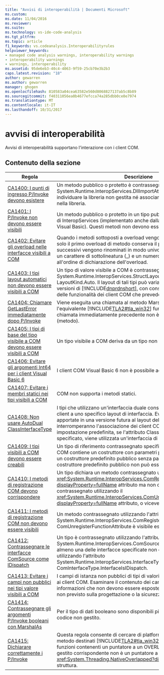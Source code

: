 ```yaml
---
title: "Avvisi di interoperabilità | Documenti Microsoft"
ms.custom: 
ms.date: 11/04/2016
ms.reviewer: 
ms.suite: 
ms.technology: vs-ide-code-analysis
ms.tgt_pltfrm: 
ms.topic: article
f1_keywords: vs.codeanalysis.Interoperabilityrules
helpviewer_keywords:
- managed code analysis warnings, interoperability warnings
- interoperability warnings
- warnings, interoperability
ms.assetid: 95de6eb3-40c4-4063-9f59-25cb70e3b2b3
caps.latest.revision: "18"
author: gewarren
ms.author: gewarren
manager: ghogen
ms.openlocfilehash: 810583a04cea63582e560d8068827137ab5c8b89
ms.sourcegitcommit: f40311056ea0b4677efcca74a285dbb0ce0e7974
ms.translationtype: MT
ms.contentlocale: it-IT
ms.lasthandoff: 10/31/2017
---
```

# <a name="interoperability-warnings"></a>avvisi di interoperabilità
Avvisi di interoperabilità supportano l'interazione con i client COM.  
  
## <a name="in-this-section"></a>Contenuto della sezione  
  
|Regola|Descrizione|  
|----------|-----------------|  
|[CA1400: I punti di ingresso P/Invoke devono esistere](../code-quality/ca1400-p-invoke-entry-points-should-exist.md)|Un metodo pubblico o protetto è contrassegnato utilizzando l'attributo System.Runtime.InteropServices.DllImportAttribute. Non è possibile individuare la libreria non gestita né associare il metodo a una funzione nella libreria.|  
|[CA1401: I P/Invoke non devono essere visibili](../code-quality/ca1401-p-invokes-should-not-be-visible.md)|Un metodo pubblico o protetto in un tipo pubblico presenta l'attributo di InteropServices (implementato anche dalla parola chiave Declare in Visual Basic). Questi metodi non devono essere esposti.|  
|[CA1402: Evitare gli overload nelle interfacce visibili a COM](../code-quality/ca1402-avoid-overloads-in-com-visible-interfaces.md)|Quando i metodi sottoposti a overload vengono esposti ai client COM, solo il primo overload di metodo conserva il proprio nome. Gli overload successivi vengono rinominati in modo univoco aggiungendo al nome un carattere di sottolineatura (_) e un numero intero che corrisponde all'ordine di dichiarazione dell'overload.|  
|[CA1403: I tipi layout automatici non devono essere visibili a COM](../code-quality/ca1403-auto-layout-types-should-not-be-com-visible.md)|Un tipo di valore visibile a COM è contrassegnato utilizzando l'attributo System.Runtime.InteropServices.StructLayoutAttribute impostato su LayoutKind.Auto. Il layout di tali tipi può variare a seconda delle versioni di [!INCLUDE[dnprdnshort](../code-quality/includes/dnprdnshort_md.md)], con conseguente compromissione delle funzionalità dei client COM che prevedono un layout specifico.|  
|[CA1404: Chiamare GetLastError immediatamente dopo P/Invoke](../code-quality/ca1404-call-getlasterror-immediately-after-p-invoke.md)|Viene eseguita una chiamata al metodo Marshal. GetLastWin32Error o l'equivalente [!INCLUDE[TLA2#tla_win32](../code-quality/includes/tla2sharptla_win32_md.md)] funzione GetLastError e la chiamata immediatamente precedente non è una piattaforma invoke (metodo).|  
|[CA1405: I tipi di base del tipo visibile a COM devono essere visibili a COM](../code-quality/ca1405-com-visible-type-base-types-should-be-com-visible.md)|Un tipo visibile a COM deriva da un tipo non visibile a COM.|  
|[CA1406: Evitare gli argomenti Int64 per i client Visual Basic 6](../code-quality/ca1406-avoid-int64-arguments-for-visual-basic-6-clients.md)|I client COM Visual Basic 6 non è possibile accedere interi a 64 bit.|  
|[CA1407: Evitare i membri statici nei tipi visibili a COM](../code-quality/ca1407-avoid-static-members-in-com-visible-types.md)|COM non supporta i metodi statici.|  
|[CA1408: Non usare AutoDual ClassInterfaceType](../code-quality/ca1408-do-not-use-autodual-classinterfacetype.md)|I tipi che utilizzano un'interfaccia duale consentono l'associazione dei client a uno specifico layout di interfaccia. Eventuali modifiche apportate in una versione futura al layout del tipo o ai tipi base interromperanno l'associazione dei client COM all'interfaccia. Per impostazione predefinita, se l'attributo ClassInterfaceAttribute non è specificato, viene utilizzata un'interfaccia di solo invio.|  
|[CA1409: I tipi visibili a COM devono essere creabili](../code-quality/ca1409-com-visible-types-should-be-creatable.md)|Un tipo di riferimento contrassegnato specificatamente come visibile a COM contiene un costruttore con parametri pubblico, ma non contiene un costruttore predefinito pubblico senza parametri. Un tipo senza un costruttore predefinito pubblico non può essere creato da client COM.|  
|[CA1410: I metodi di registrazione COM devono corrispondere](../code-quality/ca1410-com-registration-methods-should-be-matched.md)|Un tipo dichiara un metodo contrassegnato utilizzando il <xref:System.Runtime.InteropServices.ComRegisterFunctionAttribute?displayProperty=fullName> attributo ma non dichiara un metodo contrassegnato utilizzando il <xref:System.Runtime.InteropServices.ComUnregisterFunctionAttribute?displayProperty=fullName> attributo, o viceversa.|  
|[CA1411: I metodi di registrazione COM non devono essere visibili](../code-quality/ca1411-com-registration-methods-should-not-be-visible.md)|Un metodo contrassegnato utilizzando l'attributo System.Runtime.InteropServices.ComRegisterFunctionAttribute o ComUnregisterFunctionAttribute è visibile esternamente.|  
|[CA1412: Contrassegnare le interfacce ComSource come IDispatch](../code-quality/ca1412-mark-comsource-interfaces-as-idispatch.md)|Un tipo è contrassegnato utilizzando l'attributo System.Runtime.InteropServices.ComSourceInterfacesAttribute e almeno una delle interfacce specificate non è contrassegnata utilizzando l'attributo System.Runtime.InteropServices.InterfaceTypeAttribute impostato su ComInterfaceType.InterfaceIsIDispatch.|  
|[CA1413: Evitare i campi non pubblici nei tipi valore visibili a COM](../code-quality/ca1413-avoid-non-public-fields-in-com-visible-value-types.md)|I campi di istanza non pubblici di tipi di valori visibili a COM sono visibili ai client COM. Esaminare il contenuto dei campi alla ricerca di informazioni che non devono essere esposte o che avranno un impatto non previsto sulla progettazione o la sicurezza.|  
|[CA1414: Contrassegnare gli argomenti P/Invoke booleani con MarshalAs](../code-quality/ca1414-mark-boolean-p-invoke-arguments-with-marshalas.md)|Per il tipo di dati booleano sono disponibili più rappresentazioni nel codice non gestito.|  
|[CA1415: Dichiarare correttamente i P/Invoke](../code-quality/ca1415-declare-p-invokes-correctly.md)|Questa regola consente di cercare di platform invoke le dichiarazioni di metodo destinati [!INCLUDE[TLA2#tla_win32](../code-quality/includes/tla2sharptla_win32_md.md)] parametro di struttura le funzioni contenenti un puntatore a un OVERLAPPED e il cui parametro gestito corrispondente non è un puntatore a un <xref:System.Threading.NativeOverlapped?displayProperty=fullName> struttura.|